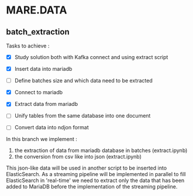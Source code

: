 # MARE.DATA
## batch_extraction

Tasks to achieve :
- [x] Study solution both with Kafka connect and using extract script
- [x] Insert data into mariadb
- [ ] Define batches size and which data need to be extracted
- [x] Connect to mariadb
- [x] Extract data from mariadb
- [ ] Unify tables from the same database into one document
- [ ] Convert data into ndjon format


In this branch we implement :
1. the extraction of data from mariadb database in batches (extract.ipynb)
2. the conversion from csv like into json (extract.ipynb)

This json-like data will be used in another script to be inserted into ElasticSearch.
As a streaming pipeline will be implemented in parallel to fill ElasticSearch in 'real-time' we need to extract only the data that has been added to MariaDB before the implementation of the streaming pipeline.
